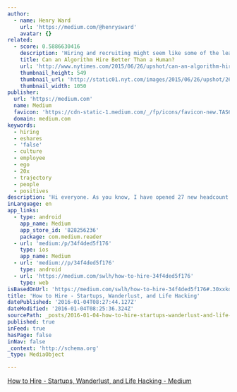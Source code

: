 ```yaml
---
author:
  - name: Henry Ward
    url: 'https://medium.com/@henrysward'
    avatar: {}
related:
  - score: 0.5886630416
    description: 'Hiring and recruiting might seem like some of the least likely jobs to be automated. The whole process seems to need human skills that computers lack, like making conversation and reading social cues. But people have biases and predilections.'
    title: Can an Algorithm Hire Better Than a Human?
    url: 'http://www.nytimes.com/2015/06/26/upshot/can-an-algorithm-hire-better-than-a-human.html'
    thumbnail_height: 549
    thumbnail_url: 'http://static01.nyt.com/images/2015/06/26/upshot/26upshot/26upshot-facebookJumbo.jpg'
    thumbnail_width: 1050
publisher:
  url: 'https://medium.com'
  name: Medium
  favicon: 'https://cdn-static-1.medium.com/_/fp/icons/favicon-new.TAS6uQ-Y7kcKgi0xjcYHXw.ico'
  domain: medium.com
keywords:
  - hiring
  - eshares
  - 'false'
  - culture
  - employee
  - ego
  - 20x
  - trajectory
  - people
  - positives
description: 'Hi everyone. As you know, I have opened 27 new headcount for department heads to fill by end of year. If they succeed our headcount will be 74 in in January. Of our 74 employees, 37% will have been at eShares less than three months and 79% less than one year.'
inLanguage: en
app_links:
  - type: android
    app_name: Medium
    app_store_id: '828256236'
    package: com.medium.reader
  - url: 'medium:/p/34f4ded5f176'
    type: ios
    app_name: Medium
  - url: 'medium://p/34f4ded5f176'
    type: android
  - url: 'https://medium.com/swlh/how-to-hire-34f4ded5f176'
    type: web
isBasedOnUrl: 'https://medium.com/swlh/how-to-hire-34f4ded5f176#.30xxkddd3'
title: 'How to Hire - Startups, Wanderlust, and Life Hacking'
datePublished: '2016-01-04T08:27:44.127Z'
dateModified: '2016-01-04T08:25:36.324Z'
sourcePath: _posts/2016-01-04-how-to-hire-startups-wanderlust-and-life-hacking.md
published: true
inFeed: true
hasPage: false
inNav: false
_context: 'http://schema.org'
_type: MediaObject

---
```

[How to Hire - Startups, Wanderlust, and Life Hacking - Medium][0]

[0]: https://medium.com/swlh/how-to-hire-34f4ded5f176